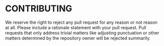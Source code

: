 CONTRIBUTING
============

We reserve the right to reject any pull request for any reason or not reason at all.  Please include a rationale statement with your pull request.  Pull requests that only address trivial matters like adjusting punctuation or other matters determined by the repository owner will be rejected summarily.
